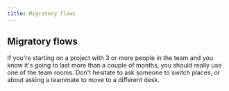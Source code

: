 ```yaml
---
title: Migratory flows
---
```

## Migratory flows
If you're starting on a project with 3 or more people in the team and you know it's going to last more than a couple of months, you should really use one of the team rooms. Don't hesitate to ask someone to switch places, or about asking a teammate to move to a different desk.
